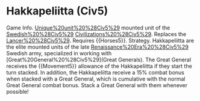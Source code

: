 # Hakkapeliitta (Civ5)

Game Info.
[Unique%20unit%20%28Civ5%29](Unique) mounted unit of the [Swedish%20%28Civ5%29](Swedish) [Civilizations%20%28Civ5%29](civilization). Replaces the [Lancer%20%28Civ5%29](Lancer). Requires {{Horses5}}.
Strategy.
Hakkapeliitta are the elite mounted units of the late [Renaissance%20Era%20%28Civ5%29](Renaissance) Swedish army, specialized in working with [Great%20General%20%28Civ5%29](Great Generals). The Great General receives the {{Movement5}} allowance of the Hakkapeliitta if they start the turn stacked. In addition, the Hakkapeliitta receive a 15% combat bonus when stacked with a Great General, which is cumulative with the normal Great General combat bonus. Stack a Great General with them whenever possible!